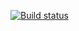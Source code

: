 [![Build status](https://ci.appveyor.com/api/projects/status/yr0db5jlgd7sfh5w?svg=true)](https://ci.appveyor.com/project/Maxim-GT/autotest-homework-5)